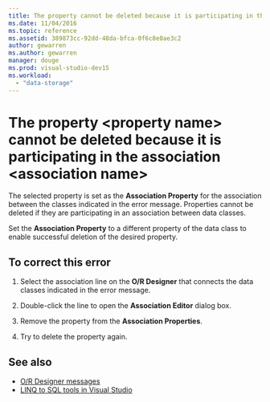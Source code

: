 ```yaml
---
title: The property cannot be deleted because it is participating in the association
ms.date: 11/04/2016
ms.topic: reference
ms.assetid: 389873cc-92dd-48da-bfca-0f6c8e0ae3c2
author: gewarren
ms.author: gewarren
manager: douge
ms.prod: visual-studio-dev15
ms.workload:
  - "data-storage"
---
```

# The property &lt;property name&gt; cannot be deleted because it is participating in the association &lt;association name&gt;

The selected property is set as the **Association Property** for the association between the classes indicated in the error message. Properties cannot be deleted if they are participating in an association between data classes.

Set the **Association Property** to a different property of the data class to enable successful deletion of the desired property.

## To correct this error

1. Select the association line on the **O/R Designer** that connects the data classes indicated in the error message.

2. Double-click the line to open the **Association Editor** dialog box.

3. Remove the property from the **Association Properties**.

4. Try to delete the property again.

## See also

- [O/R Designer messages](../data-tools/o-r-designer-messages.md)
- [LINQ to SQL tools in Visual Studio](../data-tools/linq-to-sql-tools-in-visual-studio2.md)